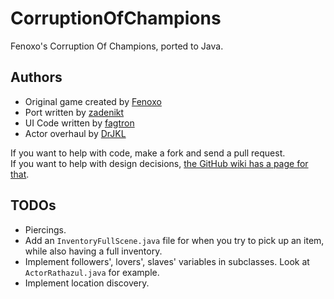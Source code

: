 CorruptionOfChampions
=====================

Fenoxo's Corruption Of Champions, ported to Java.

Authors
-------

 * Original game created by [Fenoxo](www.fenoxo.com)
 * Port written by [zadenikt](https://github.com/zadenikt)
 * UI Code written by [fagtron](https://github.com/fagtron)
 * Actor overhaul by [DrJKL](https://github.com/DrJKL)

If you want to help with code, make a fork and send a pull request.  
If you want to help with design decisions, [the GitHub wiki has a page for that](https://github.com/zadenikt/CorruptionOfChampions/wiki/Design-Decisions-Discussion).

TODOs
-----

 * Piercings.
 * Add an `InventoryFullScene.java` file for when you try to pick up an item, while also having a full inventory.
 * Implement followers', lovers', slaves' variables in subclasses. Look at `ActorRathazul.java` for example.
 * Implement location discovery.